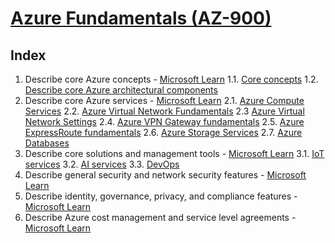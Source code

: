 # [Azure Fundamentals (AZ-900)](https://docs.microsoft.com/en-gb/learn/paths/az-900-describe-cloud-concepts/)

## Index

1. Describe core Azure concepts - [Microsoft Learn](https://docs.microsoft.com/en-us/learn/paths/az-900-describe-cloud-concepts/)
   1.1. [Core concepts](./1.1_describe-core-azure-concepts.md)
   1.2. [Describe core Azure architectural components](./1.2_describe-core-azure-concepts_architectural-components.md)
2. Describe core Azure services - [Microsoft Learn](https://docs.microsoft.com/en-us/learn/paths/az-900-describe-core-azure-services/)
   2.1. [Azure Compute Services](./2.1_describe-core-azure-services_compute-services.md)
   2.2. [Azure Virtual Network Fundamentals](./2.2_explore-azure-networking-services_virtual-network_fundamentals.md)
   2.3 [Azure Virtual Network Settings](./2.3_explore-azure-networking-services_virtual-network_settings.md)
   2.4. [Azure VPN Gateway fundamentals](./2.4_explore-azure-networking-services_vpn-gateway_fundamentals.md)
   2.5. [Azure ExpressRoute fundamentals](./2.5_explore-azure-networking-services_ExpressRoute_fundamentals.md)
   2.6. [Azure Storage Services](./2.6_describe-core-azure-services_storage-services.md)
   2.7. [Azure Databases](./2.7_describe-core-azure-services_databases.md)
3. Describe core solutions and management tools - [Microsoft Learn](https://docs.microsoft.com/en-us/learn/paths/az-900-describe-core-solutions-management-tools-azure/)
   3.1. [IoT services](./3.1_describe-core-solutions-and-management-tools_IoT.md)
   3.2. [AI services](./3.2_describe-core-solutions-and-management-tools_AI-services.md)
   3.3. [DevOps](./3.3_describe-core-solutions-and-management-tools_devops.md)
4. Describe general security and network security features - [Microsoft Learn]()
5. Describe identity, governance, privacy, and compliance features - [Microsoft Learn]()
6. Describe Azure cost management and service level agreements - [Microsoft Learn]()
